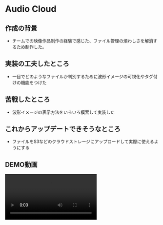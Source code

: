 # Audio Cloud

## 作成の背景
- チームでの映像作品制作の経験で感じた、ファイル管理の煩わしさを解消するため制作した。

## 実装の工夫したところ
- 一目でどのようなファイルか判別するために波形イメージの可視化やタグ付けの機能をつけた

## 苦戦したところ
- 波形イメージの表示方法をいろいろ模索して実装した

## これからアップデートできそうなところ
- ファイルをS3などのクラウドストレージにアップロードして実際に使えるようにする
## DEMO動画
<video src="/audio-cloud-demo.mp4" controls="true"></video>